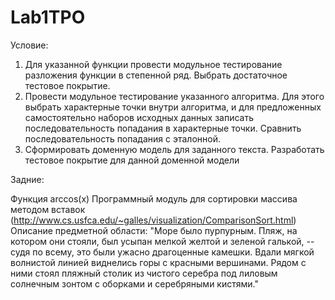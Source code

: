 # Lab1TPO

Условие:

1. Для указанной функции провести модульное тестирование разложения функции в степенной ряд. Выбрать достаточное тестовое покрытие.
2. Провести модульное тестирование указанного алгоритма. Для этого выбрать характерные точки внутри алгоритма, и для предложенных самостоятельно наборов исходных данных записать последовательность попадания в характерные точки. Сравнить последовательность попадания с эталонной.
3. Сформировать доменную модель для заданного текста.  Разработать тестовое покрытие для данной доменной модели

Задние:

Функция arccos(x)
Программный модуль для сортировки массива методом вставок (http://www.cs.usfca.edu/~galles/visualization/ComparisonSort.html)
Описание предметной области:
"Море было пурпурным. Пляж, на котором они стояли, был усыпан мелкой желтой и зеленой галькой, -- судя по всему, это были ужасно драгоценные камешки. Вдали мягкой волнистой линией виднелись горы с красными вершинами. Рядом с ними стоял пляжный столик из чистого серебра под лиловым солнечным зонтом с оборками и серебряными кистями."

